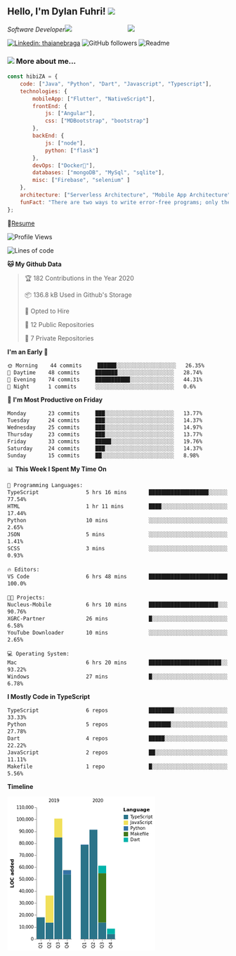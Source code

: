 <h2>Hello, I'm Dylan Fuhri! <img src="https://media.giphy.com/media/12oufCB0MyZ1Go/giphy.gif" width="50"></h2>
<img align='right' src="https://media.giphy.com/media/836HiJc7pgzy8iNXCn/giphy.gif" width="230">
<p><em>Software Developer</a><img src="https://media.giphy.com/media/WUlplcMpOCEmTGBtBW/giphy.gif" width="30"> 
</em></p>

[![Linkedin: thaianebraga](https://img.shields.io/badge/-Dylan-blue?style=flat-square&logo=Linkedin&logoColor=white&link=https://www.linkedin.com/in/dylan-fuhri/)](https://www.linkedin.com/in/dylan-fuhri/)
![GitHub followers](https://img.shields.io/github/followers/HibiZA?style=social)
![Readme](https://github.com/HibiZA/HibiZA/workflows/Readme/badge.svg)

### <img src="https://media.giphy.com/media/VgCDAzcKvsR6OM0uWg/giphy.gif" width="50"> More about me...  

```javascript
const hibiZA = {
    code: ["Java", "Python", "Dart", "Javascript", "Typescript"],
    technologies: {
        mobileApp: ["Flutter", "NativeScript"],
        frontEnd: {
            js: ["Angular"],
            css: ["MDBootstrap", "bootstrap"]
        },
        backEnd: {
            js: ["node"],
            python: ["flask"]
        },
        devOps: ["Docker🐳"],
        databases: ["mongoDB", "MySql", "sqlite"],
        misc: ["Firebase", "selenium" ]
    },
    architecture: ["Serverless Architecture", "Mobile App Architecture"],
    funFact: "There are two ways to write error-free programs; only the third one works"
};
```
📝[Resume](https://drive.google.com/file/d/1RjxKCcvUeoyYgnL_eCwQ9zay77Ayr0Xu/view?usp=sharing)
<!--START_SECTION:waka-->
![Profile Views](http://img.shields.io/badge/Profile%20Views-0-blue)

![Lines of code](https://img.shields.io/badge/From%20Hello%20World%20I%27ve%20Written-347442%20lines%20of%20code-blue)

**🐱 My Github Data** 

> 🏆 182 Contributions in the Year 2020
 > 
> 📦 136.8 kB Used in Github's Storage 
 > 
> 💼 Opted to Hire
 > 
> 📜 12 Public Repositories
 > 
> 🔑 7 Private Repositories 

**I'm an Early 🐤** 

```text
🌞 Morning    44 commits     ██████░░░░░░░░░░░░░░░░░░░   26.35% 
🌆 Daytime    48 commits     ███████░░░░░░░░░░░░░░░░░░   28.74% 
🌃 Evening    74 commits     ███████████░░░░░░░░░░░░░░   44.31% 
🌙 Night      1 commits      ░░░░░░░░░░░░░░░░░░░░░░░░░   0.6%

```
📅 **I'm Most Productive on Friday** 

```text
Monday       23 commits     ███░░░░░░░░░░░░░░░░░░░░░░   13.77% 
Tuesday      24 commits     ███░░░░░░░░░░░░░░░░░░░░░░   14.37% 
Wednesday    25 commits     ███░░░░░░░░░░░░░░░░░░░░░░   14.97% 
Thursday     23 commits     ███░░░░░░░░░░░░░░░░░░░░░░   13.77% 
Friday       33 commits     █████░░░░░░░░░░░░░░░░░░░░   19.76% 
Saturday     24 commits     ███░░░░░░░░░░░░░░░░░░░░░░   14.37% 
Sunday       15 commits     ██░░░░░░░░░░░░░░░░░░░░░░░   8.98%

```


📊 **This Week I Spent My Time On** 

```text
💬 Programming Languages: 
TypeScript               5 hrs 16 mins       ███████████████████░░░░░░   77.54% 
HTML                     1 hr 11 mins        ████░░░░░░░░░░░░░░░░░░░░░   17.44% 
Python                   10 mins             ░░░░░░░░░░░░░░░░░░░░░░░░░   2.65% 
JSON                     5 mins              ░░░░░░░░░░░░░░░░░░░░░░░░░   1.41% 
SCSS                     3 mins              ░░░░░░░░░░░░░░░░░░░░░░░░░   0.93%

🔥 Editors: 
VS Code                  6 hrs 48 mins       █████████████████████████   100.0%

🐱‍💻 Projects: 
Nucleus-Mobile           6 hrs 10 mins       ██████████████████████░░░   90.76% 
XGRC-Partner             26 mins             █░░░░░░░░░░░░░░░░░░░░░░░░   6.58% 
YouTube Downloader       10 mins             ░░░░░░░░░░░░░░░░░░░░░░░░░   2.65%

💻 Operating System: 
Mac                      6 hrs 20 mins       ███████████████████████░░   93.22% 
Windows                  27 mins             █░░░░░░░░░░░░░░░░░░░░░░░░   6.78%

```

**I Mostly Code in TypeScript** 

```text
TypeScript               6 repos             ████████░░░░░░░░░░░░░░░░░   33.33% 
Python                   5 repos             ███████░░░░░░░░░░░░░░░░░░   27.78% 
Dart                     4 repos             █████░░░░░░░░░░░░░░░░░░░░   22.22% 
JavaScript               2 repos             ██░░░░░░░░░░░░░░░░░░░░░░░   11.11% 
Makefile                 1 repo              █░░░░░░░░░░░░░░░░░░░░░░░░   5.56%

```


**Timeline**

![Chart not found](https://github.com/HibiZA/HibiZA/blob/master/charts/bar_graph.png) 


<!--END_SECTION:waka-->
